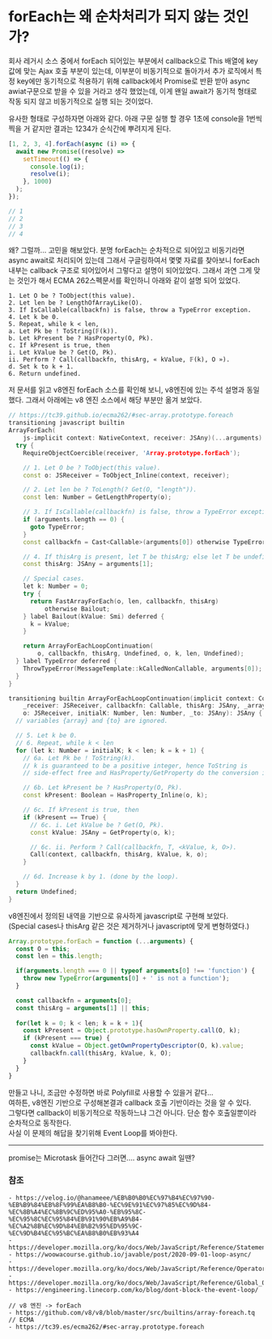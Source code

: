 # forEach는 왜 순차처리가 되지 않는 것인가?

회사 레거시 소스 중에서 forEach 되어있는 부분에서 callback으로 This 배열에 key 값에 맞는 Ajax 호출 부분이 있는데, 이부분이 비동기적으로 돌아가서 추가 로직에서 특정 key에만 동기적으로 적용하기 위해 callback에서 Promise로 반환 받아 async awiat구문으로 받을 수 있을 거라고 생각 했었는데, 이게 왠일 await가 동기적 형태로 작동 되지 않고 비동기적으로 실행 되는 것이었다.  

유사한 형태로 구성하자면 아래와 같다. 아래 구문 실행 할 경우 1초에 console을 1번씩 찍을 거 같지만 결과는 1234가 순식간에 뿌려지게 된다.
  
``` javascript
[1, 2, 3, 4].forEach(async (i) => {
  await new Promise((resolve) =>
    setTimeout(() => {
      console.log(i);
      resolve(i);
    }, 1000)
  );
});

// 1
// 2
// 3
// 4
```

왜? 그럴까... 고민을 해보았다. 분명 forEach는 순차적으로 되어있고 비동기라면 async await로 처리되어 있는데 그래서 구글링하여서 몇몇 자료를 찾아보니 forEach 내부는 callback 구조로 되어있어서 그렇다고 설명이 되어있었다. 그래서 과연 그게 맞는 것인가 해서 ECMA 262스펙문서를 확인하니 아래와 같이 설명 되어 있었다.

```
1. Let O be ? ToObject(this value).
2. Let len be ? LengthOfArrayLike(O).
3. If IsCallable(callbackfn) is false, throw a TypeError exception.
4. Let k be 0.
5. Repeat, while k < len,
a. Let Pk be ! ToString(𝔽(k)).
b. Let kPresent be ? HasProperty(O, Pk).
c. If kPresent is true, then
i. Let kValue be ? Get(O, Pk).
ii. Perform ? Call(callbackfn, thisArg, « kValue, 𝔽(k), O »).
d. Set k to k + 1.
6. Return undefined.
```
  
저 문서를 읽고 v8엔진 forEach 소스를 확인해 보니, v8엔진에 있는 주석 설명과 동일했다.
그래서 아래에는 v8 엔진 소스에서 해당 부분만 옮겨 보았다.

``` c++
// https://tc39.github.io/ecma262/#sec-array.prototype.foreach
transitioning javascript builtin
ArrayForEach(
    js-implicit context: NativeContext, receiver: JSAny)(...arguments): JSAny {
  try {
    RequireObjectCoercible(receiver, 'Array.prototype.forEach');

    // 1. Let O be ? ToObject(this value).
    const o: JSReceiver = ToObject_Inline(context, receiver);

    // 2. Let len be ? ToLength(? Get(O, "length")).
    const len: Number = GetLengthProperty(o);

    // 3. If IsCallable(callbackfn) is false, throw a TypeError exception.
    if (arguments.length == 0) {
      goto TypeError;
    }
    const callbackfn = Cast<Callable>(arguments[0]) otherwise TypeError;

    // 4. If thisArg is present, let T be thisArg; else let T be undefined.
    const thisArg: JSAny = arguments[1];

    // Special cases.
    let k: Number = 0;
    try {
      return FastArrayForEach(o, len, callbackfn, thisArg)
          otherwise Bailout;
    } label Bailout(kValue: Smi) deferred {
      k = kValue;
    }

    return ArrayForEachLoopContinuation(
        o, callbackfn, thisArg, Undefined, o, k, len, Undefined);
  } label TypeError deferred {
    ThrowTypeError(MessageTemplate::kCalledNonCallable, arguments[0]);
  }
}

transitioning builtin ArrayForEachLoopContinuation(implicit context: Context)(
    _receiver: JSReceiver, callbackfn: Callable, thisArg: JSAny, _array: JSAny,
    o: JSReceiver, initialK: Number, len: Number, _to: JSAny): JSAny {
  // variables {array} and {to} are ignored.

  // 5. Let k be 0.
  // 6. Repeat, while k < len
  for (let k: Number = initialK; k < len; k = k + 1) {
    // 6a. Let Pk be ! ToString(k).
    // k is guaranteed to be a positive integer, hence ToString is
    // side-effect free and HasProperty/GetProperty do the conversion inline.

    // 6b. Let kPresent be ? HasProperty(O, Pk).
    const kPresent: Boolean = HasProperty_Inline(o, k);

    // 6c. If kPresent is true, then
    if (kPresent == True) {
      // 6c. i. Let kValue be ? Get(O, Pk).
      const kValue: JSAny = GetProperty(o, k);

      // 6c. ii. Perform ? Call(callbackfn, T, <kValue, k, O>).
      Call(context, callbackfn, thisArg, kValue, k, o);
    }

    // 6d. Increase k by 1. (done by the loop).
  }
  return Undefined;
}
```

v8엔진에서 정의된 내역을 기반으로 유사하게 javascript로 구현해 보았다.  
(Special cases나 thisArg 같은 것은 제거하거나 javascript에 맞게 변형하였다.)

``` javascript
Array.prototype.forEach = function (...arguments) {
  const O = this;
  const len = this.length;

  if(arguments.length === 0 || typeof arguments[0] !== 'function') {
    throw new TypeError(arguments[0] + ' is not a function');
  }

  const callbackfn = arguments[0];
  const thisArg = arguments[1] || this;
  
  for(let k = 0; k < len; k = k + 1){
    const kPresent = Object.prototype.hasOwnProperty.call(O, k);
    if (kPresent === true) {
      const kValue = Object.getOwnPropertyDescriptor(O, k).value;
      callbackfn.call(thisArg, kValue, k, O);
    }
  }
}

```
  
만들고 나니, 조금만 수정하면 바로 Polyfill로 사용할 수 있을거 같다...  
여하튼, v8엔진 기반으로 구성해본결과 callback 호출 기반이라는 것을 알 수 있다.  
그렇다면 callback이 비동기적으로 작동하느냐 그건 아니다. 단순 함수 호출일뿐이라 순차적으로 동작한다.  
사실 이 문제의 해답을 찾기위해 Event Loop를 봐야한다.

----- 
  

  
promise는 Microtask 들어간다 그러면.... async await 일땐?
  
### 참조
```
- https://velog.io/@hanameee/%EB%B0%B0%EC%97%B4%EC%97%90-%EB%B9%84%EB%8F%99%EA%B8%B0-%EC%9E%91%EC%97%85%EC%9D%84-%EC%8B%A4%EC%8B%9C%ED%95%A0-%EB%95%8C-%EC%95%8C%EC%95%84%EB%91%90%EB%A9%B4-%EC%A2%8B%EC%9D%84%EB%B2%95%ED%95%9C-%EC%9D%B4%EC%95%BC%EA%B8%B0%EB%93%A4
- https://developer.mozilla.org/ko/docs/Web/JavaScript/Reference/Statements/for...of
- https://woowacourse.github.io/javable/post/2020-09-01-loop-async/
- https://developer.mozilla.org/ko/docs/Web/JavaScript/Reference/Operators/await
- https://developer.mozilla.org/ko/docs/Web/JavaScript/Reference/Global_Objects/Promise/then
- https://engineering.linecorp.com/ko/blog/dont-block-the-event-loop/

// v8 엔진 -> forEach
- https://github.com/v8/v8/blob/master/src/builtins/array-foreach.tq
// ECMA
- https://tc39.es/ecma262/#sec-array.prototype.foreach
```
